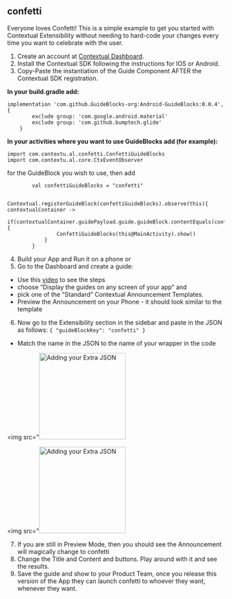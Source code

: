 ## confetti

Everyone loves Confetti! This is a simple example to get you started with Contextual Extensibility without needing to hard-code your changes every time you want to celebrate with the user.

1. Create an account at [Contextual Dashboard](https://dashboard.contextu.al/ "Contextual Dashboard").
2. Install the Contextual SDK following the instructions for IOS or Android.
3. Copy-Paste the instantiation of the Guide Component AFTER the Contextual SDK registration.

**In your build.gradle add:**

```
implementation 'com.github.GuideBlocks-org:Android-GuideBlocks:0.0.4', {
        exclude group: 'com.google.android.material'
        exclude group: 'com.github.bumptech.glide'
    }
```

**In your activities where you want to use GuideBlocks add (for example):**

```
import com.contextu.al.confetti.ConfettiGuideBlocks
import com.contextu.al.core.CtxEventObserver
```

for the GuideBlock you wish to use, then add 

```
        val confettiGuideBlocks = "confetti"

        Contextual.registerGuideBlock(confettiGuideBlocks).observe(this){ contextualContainer ->
            if(contextualContainer.guidePayload.guide.guideBlock.contentEquals(confettiGuideBlocks)){
                ConfettiGuideBlocks(this@MainActivity).show()
            }
        }
```


4. Build your App and Run it on a phone or
5. Go to the Dashboard and create a guide:
* Use this [video]( https://vimeo.com/863886653#t=0m58s "Another Guide Creation How-to") to see the steps
* choose “Display the guides on any screen of your app” and
* pick one of the “Standard” Contextual Announcement Templates.
* Preview the Announcement on your Phone - it should look similar to the template
6. Now go to the Extensibility section in the sidebar and paste in the JSON as follows:
   `
   {
   "guideBlockKey": "confetti"
   }
   `
* Match the name in the JSON to the name of your wrapper in the code
 
<img src="<img src="https://raw.githubusercontent.com/contextu-al/FavDish/main/screenshots/confettiJSON.png" alt="Adding your Extra JSON" width="200"/>

<img src="<img src="https://raw.githubusercontent.com/contextu-al/FavDish/main/screenshots/confettiTree.png" alt="Adding your Extra JSON" width="200"/>

7. If you are still in Preview Mode, then you should see the Announcement will magically change to confetti
8. Change the Title and Content and buttons. Play around with it and see the results.
9. Save the guide and show to your Product Team, once you release this version of the App they can launch confetti to whoever they want, whenever they want.

